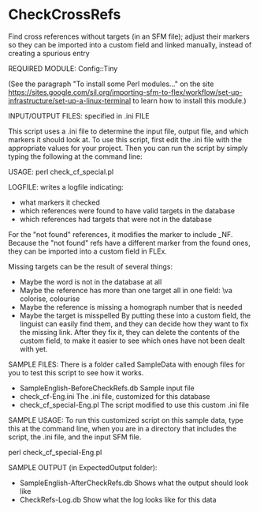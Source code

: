 # CheckCrossRefs
Find cross references without targets (in an SFM file); adjust their markers so they can be imported into a custom field and linked manually, instead of creating a spurious entry

REQUIRED MODULE:  Config::Tiny

(See the paragraph "To install some Perl modules..." on the site  
https://sites.google.com/sil.org/importing-sfm-to-flex/workflow/set-up-infrastructure/set-up-a-linux-terminal to learn how to install this module.)

INPUT/OUTPUT FILES: specified in .ini FILE

This script uses a .ini file to determine the input file, output file, and which markers it should look at.
To use this script, first edit the .ini file with the appropriate values for your project.
Then you can run the script by simply typing the following at the command line:

USAGE:  perl check_cf_special.pl

LOGFILE: writes a logfile indicating:
 * what markers it checked
 * which references were found to have valid targets in the database
 * which references had targets that were not in the database

For the "not found" references, it modifies the marker to include _NF.  Because the "not found"
refs have a different marker from the found ones, they can be imported into a custom field in FLEx.

Missing targets can be the result of several things:
 - Maybe the word is not in the database at all
 - Maybe the reference has more than one target all in one field:  \va colorise, colourise
 - Maybe the reference is missing a homograph number that is needed
 - Maybe the target is misspelled
By putting these into a custom field, the linguist can easily find them, and they can decide how they want to fix the missing link.  After they fix it, they can delete the contents of the custom field, to make it easier to see which ones have not been dealt with yet.

SAMPLE FILES:
 There is a folder called SampleData with enough files for you to test this script to see
 how it works.

  * SampleEnglish-BeforeCheckRefs.db	Sample input file
  * check_cf-Eng.ini					The .ini file, customized for this database
  * check_cf_special-Eng.pl				The script modified to use this custom .ini file
  
SAMPLE USAGE:
 To run this customized script on this sample data, type this at the command line, when
 you are in a directory that includes the script, the .ini file, and the input SFM file.
 
   perl check_cf_special-Eng.pl

SAMPLE OUTPUT (in ExpectedOutput folder):

  * SampleEnglish-AfterCheckRefs.db		Shows what the output should look like
  * CheckRefs-Log.db					Show what the log looks like for this data
